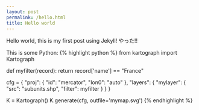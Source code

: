 ```yaml
---
layout: post
permalink: /hello.html
title: Hello world
---
```


Hello world, this is my first post using Jekyll! やった!!

This is some Python:
{% highlight python %}
from kartograph import Kartograph

def myfilter(record):
    return record['name'] == "France"

cfg = {
  "proj": {
    "id": "mercator",
    "lon0": "auto"
    },
    "layers": {
        "mylayer": {
            "src": "subunits.shp",
            "filter": myfilter
        }
    }
}
    
K = Kartograph()
K.generate(cfg, outfile='mymap.svg')
{% endhighlight %}